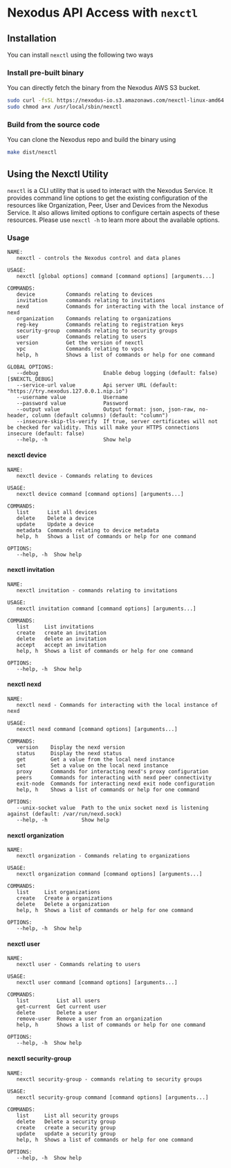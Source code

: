 # Nexodus API Access with `nexctl`

## Installation

You can install `nexctl` using the following two ways

### Install pre-built binary

You can directly fetch the binary from the Nexodus AWS S3 bucket.

```sh
sudo curl -fsSL https://nexodus-io.s3.amazonaws.com/nexctl-linux-amd64 --output /usr/local/sbin/nexctl
sudo chmod a+x /usr/local/sbin/nexctl
```

### Build from the source code

You can clone the Nexodus repo and build the binary using

```sh
make dist/nexctl
```

## Using the Nexctl Utility

`nexctl` is a CLI utility that is used to interact with the Nexodus Service. It provides command line options to get the existing configuration of the resources like Organization, Peer, User and Devices from the Nexodus Service. It also allows limited options to configure certain aspects of these resources. Please use `nexctl -h` to learn more about the available options.

<!--  everything after this comment is generated with: ./hack/nexctl-docs.sh -->
### Usage

```text
NAME:
   nexctl - controls the Nexodus control and data planes

USAGE:
   nexctl [global options] command [command options] [arguments...]

COMMANDS:
   device          Commands relating to devices
   invitation      commands relating to invitations
   nexd            Commands for interacting with the local instance of nexd
   organization    Commands relating to organizations
   reg-key         Commands relating to registration keys
   security-group  commands relating to security groups
   user            Commands relating to users
   version         Get the version of nexctl
   vpc             Commands relating to vpcs
   help, h         Shows a list of commands or help for one command

GLOBAL OPTIONS:
   --debug                     Enable debug logging (default: false) [$NEXCTL_DEBUG]
   --service-url value         Api server URL (default: "https://try.nexodus.127.0.0.1.nip.io")
   --username value            Username
   --password value            Password
   --output value              Output format: json, json-raw, no-header, column (default columns) (default: "column")
   --insecure-skip-tls-verify  If true, server certificates will not be checked for validity. This will make your HTTPS connections insecure (default: false)
   --help, -h                  Show help
```

#### nexctl device

```text
NAME:
   nexctl device - Commands relating to devices

USAGE:
   nexctl device command [command options] [arguments...]

COMMANDS:
   list      List all devices
   delete    Delete a device
   update    Update a device
   metadata  Commands relating to device metadata
   help, h   Shows a list of commands or help for one command

OPTIONS:
   --help, -h  Show help
```

#### nexctl invitation

```text
NAME:
   nexctl invitation - commands relating to invitations

USAGE:
   nexctl invitation command [command options] [arguments...]

COMMANDS:
   list     List invitations
   create   create an invitation
   delete   delete an invitation
   accept   accept an invitation
   help, h  Shows a list of commands or help for one command

OPTIONS:
   --help, -h  Show help
```

#### nexctl nexd

```text
NAME:
   nexctl nexd - Commands for interacting with the local instance of nexd

USAGE:
   nexctl nexd command [command options] [arguments...]

COMMANDS:
   version    Display the nexd version
   status     Display the nexd status
   get        Get a value from the local nexd instance
   set        Set a value on the local nexd instance
   proxy      Commands for interacting nexd's proxy configuration
   peers      Commands for interacting with nexd peer connectivity
   exit-node  Commands for interacting nexd exit node configuration
   help, h    Shows a list of commands or help for one command

OPTIONS:
   --unix-socket value  Path to the unix socket nexd is listening against (default: /var/run/nexd.sock)
   --help, -h           Show help
```

#### nexctl organization

```text
NAME:
   nexctl organization - Commands relating to organizations

USAGE:
   nexctl organization command [command options] [arguments...]

COMMANDS:
   list     List organizations
   create   Create a organizations
   delete   Delete a organization
   help, h  Shows a list of commands or help for one command

OPTIONS:
   --help, -h  Show help
```

#### nexctl user

```text
NAME:
   nexctl user - Commands relating to users

USAGE:
   nexctl user command [command options] [arguments...]

COMMANDS:
   list         List all users
   get-current  Get current user
   delete       Delete a user
   remove-user  Remove a user from an organization
   help, h      Shows a list of commands or help for one command

OPTIONS:
   --help, -h  Show help
```

#### nexctl security-group

```text
NAME:
   nexctl security-group - commands relating to security groups

USAGE:
   nexctl security-group command [command options] [arguments...]

COMMANDS:
   list     List all security groups
   delete   Delete a security group
   create   create a security group
   update   update a security group
   help, h  Shows a list of commands or help for one command

OPTIONS:
   --help, -h  Show help
```
